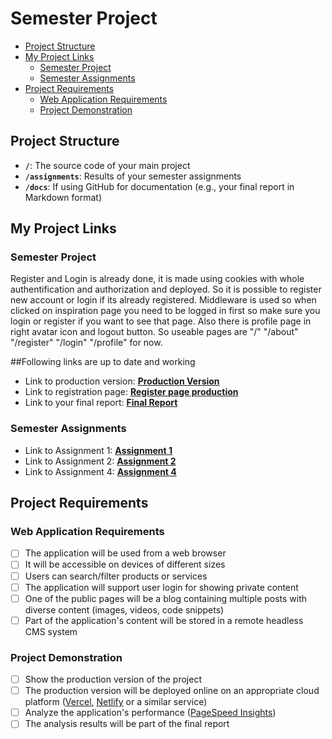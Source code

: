 # Semester Project <!-- omit in toc -->

- [Project Structure](#project-structure)
- [My Project Links](#my-project-links)
  - [Semester Project](#semester-project)
  - [Semester Assignments](#semester-assignments)
- [Project Requirements](#project-requirements)
  - [Web Application Requirements](#web-application-requirements)
  - [Project Demonstration](#project-demonstration)

## Project Structure

- **`/`**: The source code of your main project
- **`/assignments`**: Results of your semester assignments
- **`/docs`**: If using GitHub for documentation (e.g., your final report in Markdown format)

## My Project Links

### Semester Project

Register and Login is already done, it is made using cookies with whole authentification and authorization and deployed.
So it is possible to register new account or login if its already registered.
Middleware is used so when clicked on inspiration page you need to be logged in first so make sure you login or register if you want to see that page.
Also there is profile page in right avatar icon and logout button.
So useable pages are "/" "/about" "/register" "/login" "/profile" for now.

##Following links are up to date and working

- Link to production version: [**Production Version**](https://stylist-inspiration-web.vercel.app/) <!-- Replace with actual URL -->
- Link to registration page: [**Register page production**](https://stylist-inspiration-web.vercel.app/register)
- Link to your final report: [**Final Report**](URL_TO_FINAL_REPORT) <!-- Replace with actual URL -->
<!-- Add more as necessary -->

### Semester Assignments

- Link to Assignment 1: [**Assignment 1**](https://github.com/BDelic11/Korisnicka-sucelja-projekt/blob/main/assignments/1-assignment/Snimka-figma-final.mp4) <!-- Replace with actual URL -->
- Link to Assignment 2: [**Assignment 2**](https://github.com/BDelic11/Korisnicka-sucelja-projekt/blob/main/assignments/2-assignment/2-assignment.pdf) <!-- Replace with actual URL -->
- Link to Assignment 4: [**Assignment 4**](https://github.com/BDelic11/Korisnicka-sucelja-projekt/blob/main/assignments/4-assignment/High-Fidelity.png) <!-- Replace with actual URL -->
<!-- Add more assignments as necessary -->

## Project Requirements

### Web Application Requirements

- [ ] The application will be used from a web browser
- [ ] It will be accessible on devices of different sizes
- [ ] Users can search/filter products or services
- [ ] The application will support user login for showing private content
- [ ] One of the public pages will be a blog containing multiple posts with diverse content (images, videos, code snippets)
- [ ] Part of the application's content will be stored in a remote headless CMS system

### Project Demonstration

- [ ] Show the production version of the project
- [ ] The production version will be deployed online on an appropriate cloud platform ([Vercel](https://vercel.com), [Netlify](https://www.netlify.com/) or a similar service)
- [ ] Analyze the application's performance ([PageSpeed Insights](https://pagespeed.web.dev/))
- [ ] The analysis results will be part of the final report
